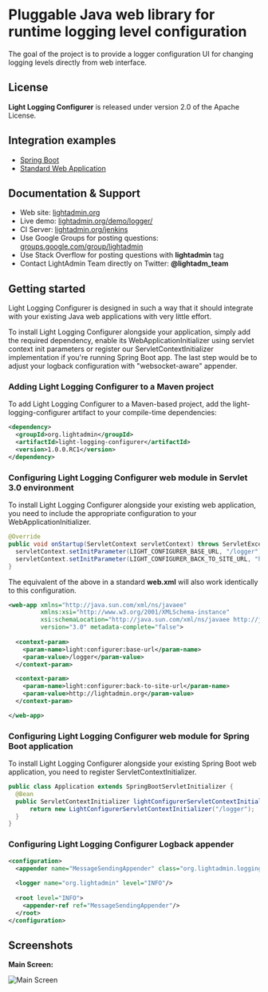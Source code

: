 # Pluggable Java web library for runtime logging level configuration

The goal of the project is to provide a logger configuration UI for changing logging levels directly from web interface.

## License ##

<b>Light Logging Configurer</b> is released under version 2.0 of the Apache License.

## Integration examples ##

* [Spring Boot](https://github.com/la-team/lightadmin-springboot)
* [Standard Web Application](https://github.com/la-team/lightadmin-demo)

## Documentation & Support ##

* Web site: [lightadmin.org](http://lightadmin.org)
* Live demo: [lightadmin.org/demo/logger/](http://lightadmin.org/demo/logger/)
* CI Server: [lightadmin.org/jenkins](http://lightadmin.org/jenkins)
* Use Google Groups for posting questions: [groups.google.com/group/lightadmin](http://groups.google.com/group/lightadmin)
* Use Stack Overflow for posting questions with <b>lightadmin</b> tag
* Contact LightAdmin Team directly on Twitter: <b>@lightadm_team</b>

## Getting started ##

Light Logging Configurer is designed in such a way that it should integrate with your existing Java web applications with very little effort.

To install Light Logging Configurer alongside your application, simply add the required dependency, enable its WebApplicationInitializer using servlet context init parameters or register our ServletContextInitializer implementation if you're running Spring Boot app. The last step would be to adjust your logback configuration with "websocket-aware" appender.

### Adding Light Logging Configurer to a Maven project ###
To add Light Logging Configurer to a Maven-based project, add the light-logging-configurer artifact to your compile-time dependencies:

```xml
<dependency>
  <groupId>org.lightadmin</groupId>
  <artifactId>light-logging-configurer</artifactId>
  <version>1.0.0.RC1</version>
</dependency>
```

### Configuring Light Logging Configurer web module in Servlet 3.0 environment ###
To install Light Logging Configurer alongside your existing web application, you need to include the appropriate configuration to your WebApplicationInitializer.

```java
@Override
public void onStartup(ServletContext servletContext) throws ServletException {
  servletContext.setInitParameter(LIGHT_CONFIGURER_BASE_URL, "/logger");
  servletContext.setInitParameter(LIGHT_CONFIGURER_BACK_TO_SITE_URL, "http://lightadmin.org");
}
```

The equivalent of the above in a standard <b>web.xml</b> will also work identically to this configuration. 

```xml
<web-app xmlns="http://java.sun.com/xml/ns/javaee"
         xmlns:xsi="http://www.w3.org/2001/XMLSchema-instance"
         xsi:schemaLocation="http://java.sun.com/xml/ns/javaee http://java.sun.com/xml/ns/javaee/web-app_3_0.xsd"
         version="3.0" metadata-complete="false">
         
  <context-param>
    <param-name>light:configurer:base-url</param-name>
    <param-value>/logger</param-value>
  </context-param>

  <context-param>
    <param-name>light:configurer:back-to-site-url</param-name>
    <param-value>http://lightadmin.org</param-value>
  </context-param>

</web-app>
```

### Configuring Light Logging Configurer web module for Spring Boot application ###
To install Light Logging Configurer alongside your existing Spring Boot web application, you need to register ServletContextInitializer.

```java
public class Application extends SpringBootServletInitializer {
  @Bean
  public ServletContextInitializer lightConfigurerServletContextInitializer() {
      return new LightConfigurerServletContextInitializer("/logger");
  }
}
```

### Configuring Light Logging Configurer Logback appender ###


```xml
<configuration>
  <appender name="MessageSendingAppender" class="org.lightadmin.logging.configurer.logback.MessageSendingAppender"/>
  
  <logger name="org.lightadmin" level="INFO"/>
  
  <root level="INFO">
    <appender-ref ref="MessageSendingAppender"/>
  </root>
</configuration>
```

## Screenshots

<b>Main Screen:</b>

![Main Screen](https://github.com/la-team/light-logging-configurer/raw/master/screenshots/main.png "Main Screen")

